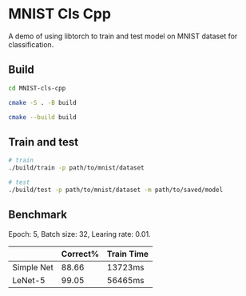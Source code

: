 # MNIST Cls Cpp

A demo of using libtorch to train and test model on MNIST dataset for classification.

## Build

``` bash
cd MNIST-cls-cpp

cmake -S . -B build

cmake --build build
```

## Train and test

``` bash
# train
./build/train -p path/to/mnist/dataset

# test
./build/test -p path/to/mnist/dataset -m path/to/saved/model
```

## Benchmark

Epoch: 5, Batch size: 32, Learing rate: 0.01.

|            | Correct% | Train Time |
| ---------- | -------- | ---------- |
| Simple Net |   88.66  |   13723ms  |
|  LeNet-5   |   99.05  |   56465ms  |
